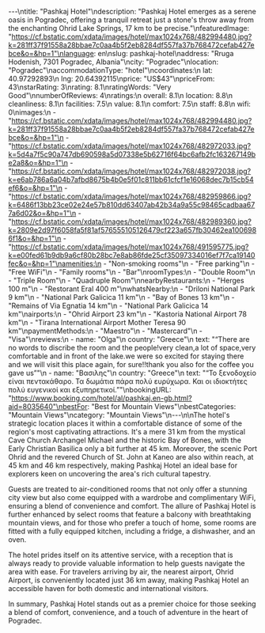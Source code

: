 ---\ntitle: "Pashkaj Hotel"\ndescription: "Pashkaj Hotel emerges as a serene oasis in Pogradec, offering a tranquil retreat just a stone's throw away from the enchanting Ohrid Lake Springs, 17 km to be precise."\nfeaturedImage: "https://cf.bstatic.com/xdata/images/hotel/max1024x768/482994480.jpg?k=281ff37f91558a28bbae7c0aa4b5f2eb8284df557fa37b768472cefab427ebce&o=&hp=1"\nlanguage: en\nslug: pashkaj-hotel\naddress: "Rruga Hodenish, 7301 Pogradec, Albania"\ncity: "Pogradec"\nlocation: "Pogradec"\naccommodationType: "hotel"\ncoordinates:\n  lat: 40.97292893\n  lng: 20.64392115\nprice: "US$43"\npriceFrom: 43\nstarRating: 3\nrating: 8.1\nratingWords: "Very Good"\nnumberOfReviews: 4\nratings:\n  overall: 8.1\n  location: 8.8\n  cleanliness: 8.1\n  facilities: 7.5\n  value: 8.1\n  comfort: 7.5\n  staff: 8.8\n  wifi: 0\nimages:\n  - "https://cf.bstatic.com/xdata/images/hotel/max1024x768/482994480.jpg?k=281ff37f91558a28bbae7c0aa4b5f2eb8284df557fa37b768472cefab427ebce&o=&hp=1"\n  - "https://cf.bstatic.com/xdata/images/hotel/max1024x768/482972033.jpg?k=5d4a7f5c90a747db690598a5d07338e5b62716f64bc6afb2fc163267149be2a8&o=&hp=1"\n  - "https://cf.bstatic.com/xdata/images/hotel/max1024x768/482972038.jpg?k=e6ab786a6a04b7afbd8675b4b0e5f01c811bb61cfcf1e16068dec7b15cb54ef6&o=&hp=1"\n  - "https://cf.bstatic.com/xdata/images/hotel/max1024x768/482959866.jpg?k=6486f13bb23ce02e24e57b810dd63407ab42b34a9a55c98465cadbaa677a6d02&o=&hp=1"\n  - "https://cf.bstatic.com/xdata/images/hotel/max1024x768/482989360.jpg?k=2809e2d97f6058fa5f81af576555105126479cf223a657fb30462ea1006986f1&o=&hp=1"\n  - "https://cf.bstatic.com/xdata/images/hotel/max1024x768/491595775.jpg?k=e00fed61b9db9a6cf80b28bc7e8ab86fde25cf35097334016ef7f7ca19140fec&o=&hp=1"\namenities:\n  - "Non-smoking rooms"\n  - "Free parking"\n  - "Free WiFi"\n  - "Family rooms"\n  - "Bar"\nroomTypes:\n  - "Double Room"\n  - "Triple Room"\n  - "Quadruple Room"\nnearbyRestaurants:\n  - "Herges 100 m"\n  - "Restorant Eral 400 m"\nwhatsNearby:\n  - "Driloni National Park 9 km"\n  - "National Park Galicica 11 km"\n  - "Bay of Bones 13 km"\n  - "Remains of Via Egnatia 14 km"\n  - "National Park Galicica 14 km"\nairports:\n  - "Ohrid Airport 23 km"\n  - "Kastoria National Airport 78 km"\n  - "Tirana International Airport Mother Teresa 90 km"\npaymentMethods:\n  - "Maestro"\n  - "Mastercard"\n  - "Visa"\nreviews:\n  - name: "Olga"\n    country: "Greece"\n    text: "“There are no words to discribe the room and the people!very clean,a lot of space,very comfortable and in front of the lake.we were so excited for staying there and we will visit this place again, for sure!!thank you also for the coffee you gave us”"\n  - name: "Βασιλης"\n    country: "Greece"\n    text: "“Το ξενοδοχείο είναι πεντακάθαρο. Τα δωμάτια πάρα πολύ ευρύχωρα. Και οι ιδιοκτήτες πολύ ευγενικοί και εξυπηρετικοί.”"\nbookingURL: "https://www.booking.com/hotel/al/pashkaj.en-gb.html?aid=8035640"\nbestFor: "Best for Mountain Views"\nbestCategories: "Mountain Views"\ncategory: "Mountain Views"\n---\n\nThe hotel's strategic location places it within a comfortable distance of some of the region's most captivating attractions. It's a mere 31 km from the mystical Cave Church Archangel Michael and the historic Bay of Bones, with the Early Christian Basilica only a bit further at 45 km. Moreover, the scenic Port Ohrid and the revered Church of St. John at Kaneo are also within reach, at 45 km and 46 km respectively, making Pashkaj Hotel an ideal base for explorers keen on uncovering the area's rich cultural tapestry.

Guests are treated to air-conditioned rooms that not only offer a stunning city view but also come equipped with a wardrobe and complimentary WiFi, ensuring a blend of convenience and comfort. The allure of Pashkaj Hotel is further enhanced by select rooms that feature a balcony with breathtaking mountain views, and for those who prefer a touch of home, some rooms are fitted with a fully equipped kitchen, including a fridge, a dishwasher, and an oven.

The hotel prides itself on its attentive service, with a reception that is always ready to provide valuable information to help guests navigate the area with ease. For travelers arriving by air, the nearest airport, Ohrid Airport, is conveniently located just 36 km away, making Pashkaj Hotel an accessible haven for both domestic and international visitors.

In summary, Pashkaj Hotel stands out as a premier choice for those seeking a blend of comfort, convenience, and a touch of adventure in the heart of Pogradec.